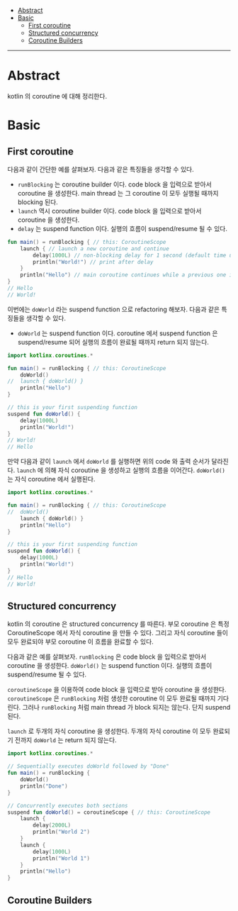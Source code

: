 - [Abstract](#abstract)
- [Basic](#basic)
  - [First coroutine](#first-coroutine)
  - [Structured concurrency](#structured-concurrency)
  - [Coroutine Builders](#coroutine-builders)

----

# Abstract

kotlin 의 coroutine 에 대해 정리한다.

# Basic

## First coroutine

다음과 같이 간단한 예를 살펴보자. 다음과 같은 특징들을 생각할 수 있다.

* `runBlocking` 는 coroutine builder 이다. code block 을 입력으로 받아서 coroutine 을 생성한다. main thread 는 그 coroutine 이 모두 실행될 때까지 blocking 된다.
* `launch` 역시 coroutine builder 이다. code block 을 입력으로 받아서 coroutine 을 생성한다.
* `delay` 는 suspend function 이다. 실행의 흐름이 suspend/resume 될 수 있다.


```kotlin
fun main() = runBlocking { // this: CoroutineScope
    launch { // launch a new coroutine and continue
        delay(1000L) // non-blocking delay for 1 second (default time unit is ms)
        println("World!") // print after delay
    }
    println("Hello") // main coroutine continues while a previous one is delayed
}
// Hello
// World!
```

이번에는 `doWorld` 라는 suspend function 으로 refactoring 해보자. 다음과 같은 특징들을 생각할 수 있다.

* `doWorld` 는 suspend function 이다. coroutine 에서 suspend function 은 suspend/resume 되어 실행의 흐름이 완료될 때까지 return 되지 않는다.

```kotlin
import kotlinx.coroutines.*

fun main() = runBlocking { // this: CoroutineScope
	doWorld()
//  launch { doWorld() }
    println("Hello")
}

// this is your first suspending function
suspend fun doWorld() {
    delay(1000L)
    println("World!")
}
// World!
// Hello
```

만약 다음과 같이 `launch` 에서 `doWorld` 를 실행하면 위의 code 와 출력 순서가 달라진다. `launch` 에 의해 자식 coroutine 을 생성하고 실행의 흐름을 이어간다. `doWorld()` 는 자식 coroutine 에서 실행된다.

```kotlin
import kotlinx.coroutines.*

fun main() = runBlocking { // this: CoroutineScope
//	doWorld()
    launch { doWorld() }
    println("Hello")
}

// this is your first suspending function
suspend fun doWorld() {
    delay(1000L)
    println("World!")
}
// Hello
// World!
```

## Structured concurrency

kotlin 의 coroutine 은 structured concurrency 를 따른다. 부모 coroutine 은 특정 CoroutineScope 에서 자식 coroutine 을 만들 수 있다. 그리고 자식 coroutine 들이 모두 완료되야 부모 coroutine 이 흐름을 완료할 수 있다.

다음과 같은 예를 살펴보자. `runBlocking` 은 code block 을 입력으로 받아서 coroutine 을 생성한다. `doWorld()` 는 suspend function 이다. 실행의 흐름이 suspend/resume 될 수 있다. 

`coroutineScope` 을 이용하여 code block 을 입력으로 받아 coroutine 을 생성한다. `coroutineScope` 은 `runBlocking` 처럼 생성한 coroutine 이 모두 완료될 때까지 기다린다. 그러나 `runBlocking` 처럼 main thread 가 block 되지는 않는다. 단지 suspend 된다. 

`launch` 로 두개의 자식 coroutine 을 생성한다. 두개의 자식 coroutine 이 모두 완료되기 전까지 `doWorld` 는 return 되지 않는다.

```kotlin
import kotlinx.coroutines.*

// Sequentially executes doWorld followed by "Done"
fun main() = runBlocking {
    doWorld()
    println("Done")
}

// Concurrently executes both sections
suspend fun doWorld() = coroutineScope { // this: CoroutineScope
    launch {
        delay(2000L)
        println("World 2")
    }
    launch {
        delay(1000L)
        println("World 1")
    }
    println("Hello")
}
```

## Coroutine Builders


